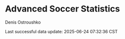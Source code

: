 # Advanced Soccer Statistics
Denis Ostroushko

<!-- gfm -->

Last successful data update: 2025-06-24 07:32:36 CST
